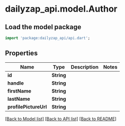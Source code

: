 # dailyzap_api.model.Author

## Load the model package
```dart
import 'package:dailyzap_api/api.dart';
```

## Properties
Name | Type | Description | Notes
------------ | ------------- | ------------- | -------------
**id** | **String** |  | 
**handle** | **String** |  | 
**firstName** | **String** |  | 
**lastName** | **String** |  | 
**profilePictureUrl** | **String** |  | 

[[Back to Model list]](../README.md#documentation-for-models) [[Back to API list]](../README.md#documentation-for-api-endpoints) [[Back to README]](../README.md)


